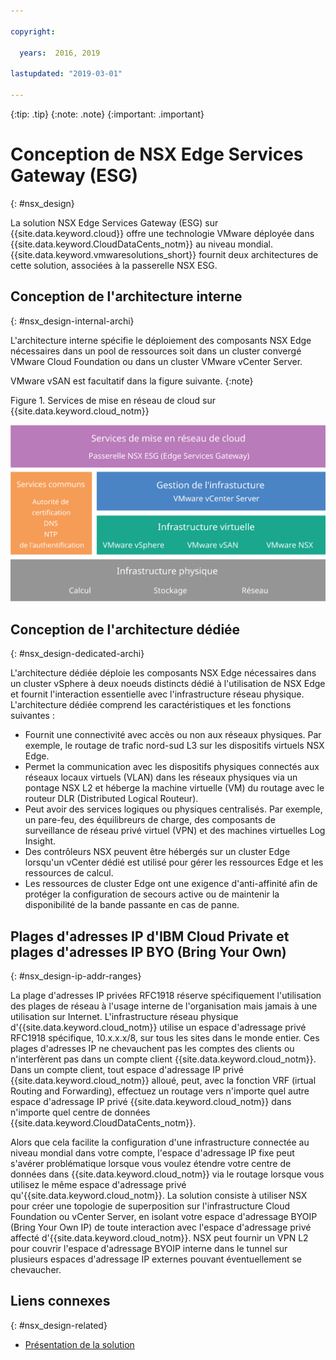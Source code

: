 ```yaml
---

copyright:

  years:  2016, 2019

lastupdated: "2019-03-01"

---
```


{:tip: .tip}
{:note: .note}
{:important: .important}

# Conception de NSX Edge Services Gateway (ESG)
{: #nsx_design}

La solution NSX Edge Services Gateway (ESG) sur {{site.data.keyword.cloud}} offre une technologie VMware déployée dans {{site.data.keyword.CloudDataCents_notm}} au niveau mondial. {{site.data.keyword.vmwaresolutions_short}} fournit deux architectures de cette solution, associées à la passerelle NSX ESG.

## Conception de l'architecture interne
{: #nsx_design-internal-archi}

L'architecture interne spécifie le déploiement des composants NSX Edge nécessaires dans un pool de ressources soit dans un cluster convergé VMware Cloud Foundation ou dans un cluster VMware vCenter Server.

VMware vSAN est facultatif dans la figure suivante.
{:note}

Figure 1. Services de mise en réseau de cloud sur {{site.data.keyword.cloud_notm}}

![Architecture des services de mise en réseau de cloud](architecture.svg "Architecture de services de mise en réseau de cloud")

## Conception de l'architecture dédiée
{: #nsx_design-dedicated-archi}

L'architecture dédiée déploie les composants NSX Edge nécessaires dans un cluster vSphere à deux noeuds distincts dédié à l'utilisation de NSX Edge et fournit l'interaction essentielle avec l'infrastructure réseau physique. L'architecture dédiée comprend les caractéristiques et les fonctions suivantes :

* Fournit une connectivité avec accès ou non aux réseaux physiques. Par exemple, le routage de trafic nord-sud L3 sur les dispositifs virtuels NSX Edge.
* Permet la communication avec les dispositifs physiques connectés aux réseaux locaux virtuels (VLAN) dans les réseaux physiques via un pontage NSX L2 et héberge la machine virtuelle (VM) du routage avec le routeur DLR (Distributed Logical Routeur).
* Peut avoir des services logiques ou physiques centralisés. Par exemple, un pare-feu, des équilibreurs de charge, des composants de surveillance de réseau privé virtuel (VPN) et des machines virtuelles Log Insight.
* Des contrôleurs NSX peuvent être hébergés sur un cluster Edge lorsqu'un vCenter dédié est utilisé pour gérer les ressources Edge et les ressources de calcul.
* Les ressources de cluster Edge ont une exigence d'anti-affinité afin de protéger la configuration de secours active ou de maintenir la disponibilité de la bande passante en cas de panne.

## Plages d'adresses IP d'IBM Cloud Private et plages d'adresses IP BYO (Bring Your Own)
{: #nsx_design-ip-addr-ranges}

La plage d'adresses IP privées RFC1918 réserve spécifiquement l'utilisation des plages de réseau à l'usage interne de l'organisation mais jamais à une utilisation sur Internet. L'infrastructure réseau physique d'{{site.data.keyword.cloud_notm}} utilise un espace d'adressage privé RFC1918 spécifique, 10.x.x.x/8, sur tous les sites dans le monde entier. Ces plages d'adresses IP ne chevauchent pas les comptes des clients ou n'interfèrent pas dans un compte client {{site.data.keyword.cloud_notm}}. Dans un compte client, tout espace d'adressage IP privé {{site.data.keyword.cloud_notm}} alloué, peut, avec la fonction VRF (irtual Routing and Forwarding), effectuez un routage vers n'importe quel autre espace d'adressage IP privé {{site.data.keyword.cloud_notm}} dans n'importe quel centre de données {{site.data.keyword.CloudDataCents_notm}}.

Alors que cela facilite la configuration d'une infrastructure connectée au niveau mondial dans votre compte, l'espace d'adressage IP fixe peut s'avérer problématique lorsque vous voulez étendre votre centre de données dans {{site.data.keyword.cloud_notm}} via le routage lorsque vous utilisez le même espace d'adressage privé qu'{{site.data.keyword.cloud_notm}}. La solution consiste à utiliser NSX pour créer une topologie de superposition sur l'infrastructure Cloud Foundation ou vCenter Server, en isolant votre espace d'adressage BYOIP (Bring Your Own IP) de toute interaction avec l'espace d'adressage privé affecté d'{{site.data.keyword.cloud_notm}}. NSX peut fournir un VPN L2 pour couvrir l'espace d'adressage BYOIP interne dans le tunnel sur plusieurs espaces d'adressage IP externes pouvant éventuellement se chevaucher.

## Liens connexes
{: #nsx_design-related}

* [Présentation de la solution](/docs/services/vmwaresolutions/archiref/solution?topic=vmware-solutions-solution_overview)
